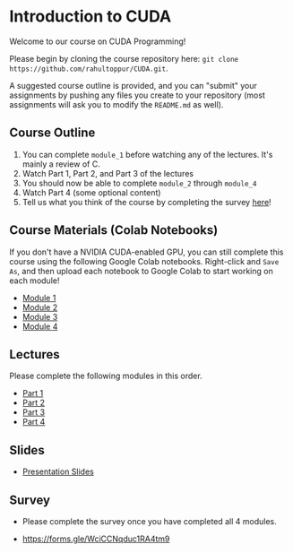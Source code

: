 # Introduction to CUDA
Welcome to our course on CUDA Programming! 

Please begin by cloning the course repository here: `git clone https://github.com/rahultoppur/CUDA.git`. 

A suggested course outline is provided, and you can "submit" your assignments by pushing any files you create to your repository (most assignments will ask you to modify the `README.md` as well).

## Course Outline
1. You can complete `module_1` before watching any of the lectures. It's mainly a review of C.
2. Watch Part 1, Part 2, and Part 3 of the lectures
3. You should now be able to complete `module_2` through `module_4`
4. Watch Part 4 (some optional content)
5. Tell us what you think of the course by completing the survey [here](https://forms.gle/WciCCNqduc1RA4tm9)!

## Course Materials (Colab Notebooks)
If you don't have a NVIDIA CUDA-enabled GPU, you can still complete this course using the following Google Colab notebooks. Right-click and `Save As`, and then upload each notebook to Google Colab to start working on each module!

* [Module 1](./Module_1.ipynb)
* [Module 2](./Module_2.ipynb)
* [Module 3](./Module_3.ipynb)
* [Module 4](./Module_4.ipynb)

## Lectures

Please complete the following modules in this order.

* [Part 1](https://drive.google.com/file/d/1q4Hi9dKXhtOD0rDh3VvzoUn2OhqHXGJ-/view?usp=sharing)
* [Part 2](https://drive.google.com/file/d/14F1MAbD69esFYLT2dIYDniVKex9ol4U7/view?usp=sharing)
* [Part 3](https://drive.google.com/file/d/1N8Ps0L7tL1B2sJx9XMHuw9H_CQMdCxLX/view?usp=sharing)
* [Part 4](https://drive.google.com/file/d/1vqdP4SEswH5gVIZ2J2Qo8rhRN04gCEx8/view?usp=sharing)

## Slides

* [Presentation Slides](https://docs.google.com/presentation/d/1SsCLm-Z3ZxQJ9F3DFjk0OKpBNGyDcVNThvxqIELRmic/edit?usp=sharing)

## Survey

- Please complete the survey once you have completed all 4 modules.

* https://forms.gle/WciCCNqduc1RA4tm9
